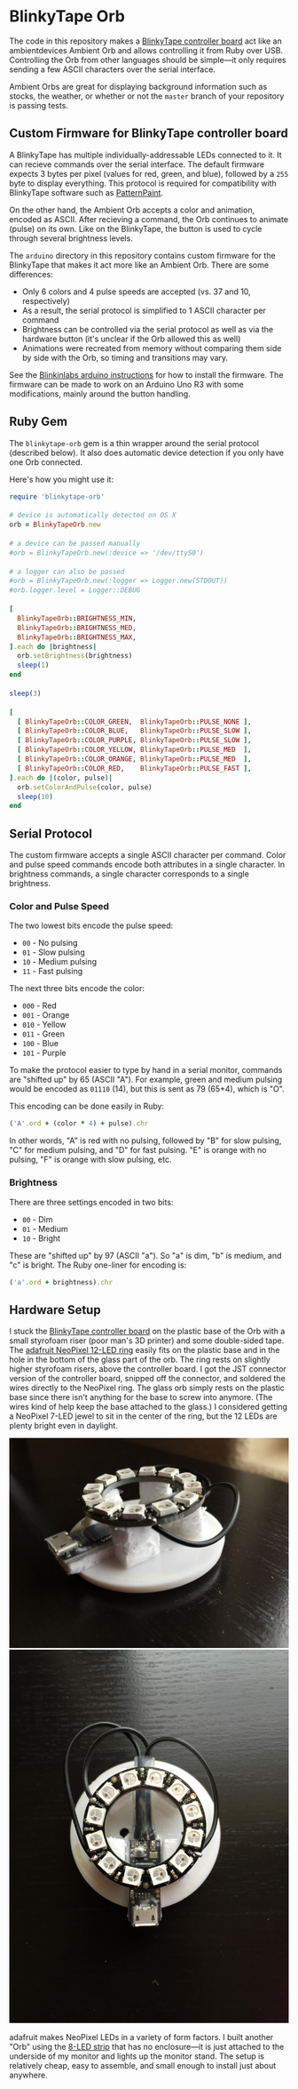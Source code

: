 BlinkyTape Orb
==============

The code in this repository makes a [BlinkyTape controller board](http://blinkinlabs.myshopify.com/collections/frontpage/products/blinkytape-control-board)
act like an ambientdevices Ambient Orb and allows controlling it from Ruby over
USB. Controlling the Orb from other languages should be simple—it only requires
sending a few ASCII characters over the serial interface.

Ambient Orbs are great for displaying background information such as stocks,
the weather, or whether or not the `master` branch of your repository is
passing tests.

## Custom Firmware for BlinkyTape controller board

A BlinkyTape has multiple individually-addressable LEDs connected to it. It can
recieve commands over the serial interface. The default firmware expects 3
bytes per pixel (values for red, green, and blue), followed by a `255` byte to
display everything. This protocol is required for compatibility with BlinkyTape
software such as [PatternPaint](http://blinkinlabs.com/blinkytape/patternpaint/).

On the other hand, the Ambient Orb accepts a color and animation, encoded as
ASCII. After recieving a command, the Orb continues to animate (pulse) on its
own. Like on the BlinkyTape, the button is used to cycle through several
brightness levels.

The `arduino` directory in this repository contains custom firmware for the
BlinkyTape that makes it act more like an Ambient Orb. There are some
differences:

 * Only 6 colors and 4 pulse speeds are accepted (vs. 37 and 10,
   respectively)
 * As a result, the serial protocol is simplified to 1 ASCII character per
   command
 * Brightness can be controlled via the serial protocol as well as via the
   hardware button (it's unclear if the Orb allowed this as well)
 * Animations were recreated from memory without comparing them side by side
   with the Orb, so timing and transitions may vary.

See the [Blinkinlabs arduino instructions](http://blinkinlabs.com/blinkytape/arduino/)
for how to install the firmware. The firmware can be made to work on an Arduino
Uno R3 with some modifications, mainly around the button handling.

## Ruby Gem

The `blinkytape-orb` gem is a thin wrapper around the serial protocol
(described below). It also does automatic device detection if you only have one
Orb connected.

Here's how you might use it:

```ruby
require 'blinkytape-orb'

# device is automatically detected on OS X
orb = BlinkyTapeOrb.new

# a device can be passed manually
#orb = BlinkyTapeOrb.new(:device => '/dev/ttyS0')

# a logger can also be passed
#orb = BlinkyTapeOrb.new(:logger => Logger.new(STDOUT))
#orb.logger.level = Logger::DEBUG

[
  BlinkyTapeOrb::BRIGHTNESS_MIN,
  BlinkyTapeOrb::BRIGHTNESS_MED,
  BlinkyTapeOrb::BRIGHTNESS_MAX,
].each do |brightness|
  orb.setBrightness(brightness)
  sleep(1)
end

sleep(3)

[
  [ BlinkyTapeOrb::COLOR_GREEN,  BlinkyTapeOrb::PULSE_NONE ],
  [ BlinkyTapeOrb::COLOR_BLUE,   BlinkyTapeOrb::PULSE_SLOW ],
  [ BlinkyTapeOrb::COLOR_PURPLE, BlinkyTapeOrb::PULSE_SLOW ],
  [ BlinkyTapeOrb::COLOR_YELLOW, BlinkyTapeOrb::PULSE_MED  ],
  [ BlinkyTapeOrb::COLOR_ORANGE, BlinkyTapeOrb::PULSE_MED  ],
  [ BlinkyTapeOrb::COLOR_RED,    BlinkyTapeOrb::PULSE_FAST ],
].each do |(color, pulse)|
  orb.setColorAndPulse(color, pulse)
  sleep(10)
end
```

## Serial Protocol

The custom firmware accepts a single ASCII character per command. Color and
pulse speed commands encode both attributes in a single character. In
brightness commands, a single character corresponds to a single brightness.

### Color and Pulse Speed

The two lowest bits encode the pulse speed:

* `00` - No pulsing
* `01` - Slow pulsing
* `10` - Medium pulsing
* `11` - Fast pulsing

The next three bits encode the color:

* `000` - Red
* `001` - Orange
* `010` - Yellow
* `011` - Green
* `100` - Blue
* `101` - Purple

To make the protocol easier to type by hand in a serial monitor, commands are
"shifted up" by 65 (ASCII "A"). For example, green and medium pulsing would be
encoded as `01110` (14), but this is sent as 79 (65+4), which is "O".

This encoding can be done easily in Ruby:

```ruby
('A'.ord + (color * 4) + pulse).chr
```

In other words, "A" is red with no pulsing, followed by "B" for slow pulsing,
"C" for medium pulsing, and "D" for fast pulsing. "E" is orange with no
pulsing, "F" is orange with slow pulsing, etc.

### Brightness

There are three settings encoded in two bits:

* `00` - Dim
* `01` - Medium
* `10` - Bright

These are "shifted up" by 97 (ASCII "a"). So "a" is dim, "b" is medium, and "c"
is bright. The Ruby one-liner for encoding is:

```ruby
('a'.ord + brightness).chr
```

## Hardware Setup

I stuck the [BlinkyTape controller board](http://blinkinlabs.myshopify.com/collections/frontpage/products/blinkytape-control-board)
on the plastic base of the Orb with a small styrofoam riser (poor man's 3D
printer) and some double-sided tape. The [adafruit NeoPixel 12-LED ring](https://www.adafruit.com/product/1643)
easily fits on the plastic base and in the hole in the bottom of the glass part
of the orb. The ring rests on slightly higher styrofoam risers, above the
controller board. I got the JST connector version of the controller board,
snipped off the connector, and soldered the wires directly to the NeoPixel
ring. The glass orb simply rests on the plastic base since there isn't anything
for the base to screw into anymore. (The wires kind of help keep the base
attached to the glass.) I considered getting a NeoPixel 7-LED jewel to sit in
the center of the ring, but the 12 LEDs are plenty bright even in daylight.

![Hardware, Side View](https://raw.githubusercontent.com/jtai/blinkytape-orb/master/hardware/photos/hardware-side.jpg)
![Hardware, Top View](https://raw.githubusercontent.com/jtai/blinkytape-orb/master/hardware/photos/hardware-top.jpg)

adafruit makes NeoPixel LEDs in a variety of form factors. I built another
"Orb" using the [8-LED strip](https://www.adafruit.com/products/1426) that has
no enclosure—it is just attached to the underside of my monitor and lights up
the monitor stand. The setup is relatively cheap, easy to assemble, and small
enough to install just about anywhere.
